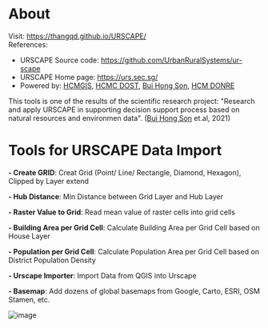 # About
Visit: https://thangqd.github.io/URSCAPE/ <br />
References:<br />
- URSCAPE Source code: https://github.com/UrbanRuralSystems/ur-scape
- URSCAPE Home page: https://urs.sec.sg/<br />
- Powered by: [HCMGIS](https://hcmgis.vn/), [HCMC DOST](https://dost.hochiminhcity.gov.vn/), [Bui Hong Son](https://www.facebook.com/SHON.OGC), [HCM DONRE](http://www.donre.hochiminhcity.gov.vn/)<br />

This tools is one of the results of the scientific research project: "Research and apply URSCAPE in supporting decision support process based on natural resources and environmen data". ([Bui Hong Son](https://www.facebook.com/SHON.OGC) et.al, 2021)


# Tools for URSCAPE Data Import

**- Create GRID**: Creat Grid (Point/ Line/ Rectangle, Diamond, Hexagon), Clipped by Layer extend 


**- Hub Distance**: Min Distance between Grid Layer and Hub Layer 


**- Raster Value to Grid**: Read mean value of raster cells into grid cells 


**- Building Area per Grid Cell**: Calculate Building Area per Grid Cell based on House Layer 


**- Population per Grid Cell**: Calculate Population Area per Grid Cell based on District Population Density 


**- Urscape Importer**: Import Data from QGIS into Urscape


**- Basemap**: Add dozens of global basemaps from Google, Carto, ESRI, OSM Stamen, etc.

![image](https://user-images.githubusercontent.com/1776420/135017261-ae9c63a2-3e35-4003-baca-cb725533d61d.png)


